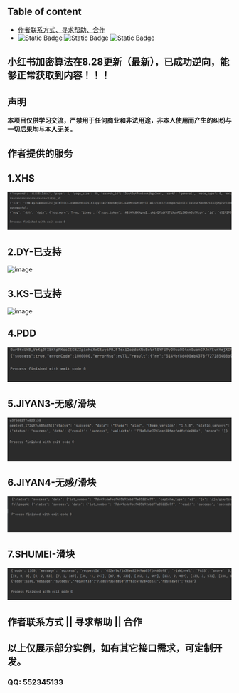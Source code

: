 ## Table of content  

- [作者联系方式、寻求帮助、合作](#作者联系方式--寻求帮助--合作)
- 
  ![Static Badge](https://img.shields.io/badge/GitHub-blue?logo=GitHub&labelColor=black)
  ![Static Badge](https://img.shields.io/badge/author-3.7/3.8-blue?logo=Python&label=python&labelColor=black)
  ![Static Badge](https://img.shields.io/badge/Node.js-v18.16.1-blue?logo=Node.js&labelColor=black)
## 小红书加密算法在8.28更新（最新），已成功逆向，能够正常获取到内容！！！
## 声明
**本项目仅供学习交流，严禁用于任何商业和非法用途，非本人使用而产生的纠纷与一切后果均与本人无关。**


## 作者提供的服务

## 1.XHS
<img alt="image" src="./img/xhs.png"/>

## 2.DY-已支持
<img alt="image" src=""/>

## 3.KS-已支持
<img alt="image" src=""/>

## 4.PDD
<img alt="image" src="./img/pdd.png"/>

## 5.JIYAN3-无感/滑块
<img alt="image" src="./img/geet-full.png"/>

## 6.JIYAN4-无感/滑块
<img alt="image" src="./img/geet4-full.png"/>  

## 7.SHUMEI-滑块
<img alt="image" src="./img/shumei-slide.png"/>  


## 作者联系方式 || 寻求帮助 || 合作   
## 以上仅展示部分实例，如有其它接口需求，可定制开发。   
### QQ: 552345133
